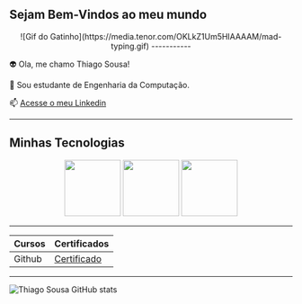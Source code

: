 ## Sejam Bem-Vindos ao meu mundo  
<p align="center">
![Gif do Gatinho](https://media.tenor.com/OKLkZ1Um5HIAAAAM/mad-typing.gif)
-----------
</p>
👽 Ola, me chamo Thiago Sousa!

💬 Sou estudante de Engenharia da Computação.

📫 [Acesse o meu Linkedin](https://www.linkedin.com/in/thiago-sousa-delphino-914649220/)

-----------

## Minhas Tecnologias
<p align="center">
<img src="https://cdn.jsdelivr.net/gh/devicons/devicon@latest/icons/c/c-original.svg" width="100px">
<img src="https://cdn.jsdelivr.net/gh/devicons/devicon@latest/icons/javascript/javascript-original.svg" width="100px">
<img src="https://cdn.jsdelivr.net/gh/devicons/devicon@latest/icons/html5/html5-original.svg" width="100px">
</p>

-----
| Cursos | Certificados |
|--------|--------------|
| Github |  [Certificado](https://hermes.dio.me/certificates/GTCHCRQB.pdf)|


-----
![Thiago Sousa GitHub stats](https://github-readme-stats.vercel.app/api?username=Thiago2403&show_icons=true&theme=dark)

<!--
**Thiago2403/Thiago2403** is a ✨ _special_ ✨ repository because its `README.md` (this file) appears on your GitHub profile.

Here are some ideas to get you started:

- 🔭 I’m currently working on ...
- 🌱 I’m currently learning ...
- 👯 I’m looking to collaborate on ...
- 🤔 I’m looking for help with ...
- 💬 Ask me about ...
- 📫 How to reach me: ...
- 😄 Pronouns: ...
- ⚡ Fun fact: ...
-->
